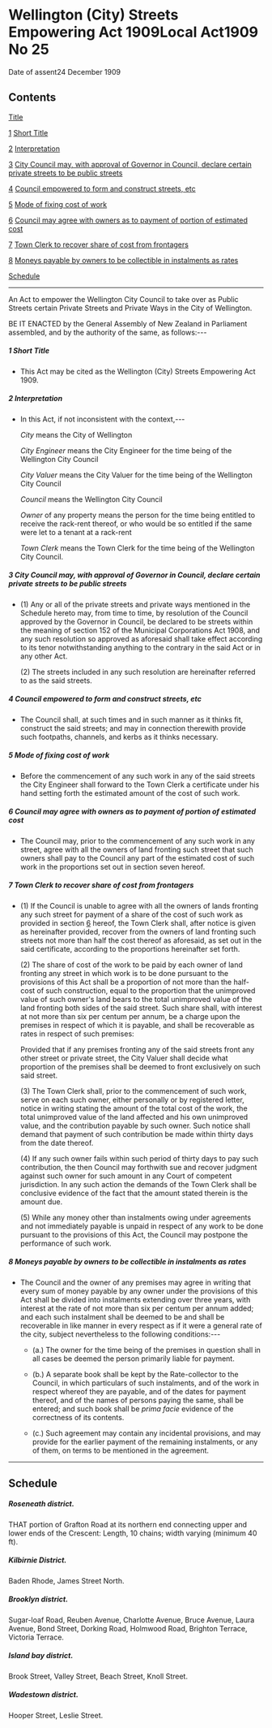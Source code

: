 # Wellington (City) Streets Empowering Act 1909Local Act1909 No 25

Date of assent24 December 1909

## Contents

[Title][0]

[1][1] [Short Title][1]

[2][2] [Interpretation][2]

[3][3] [City Council may, with approval of Governor in Council, declare certain private streets to be public streets][3]

[4][4] [Council empowered to form and construct streets, etc][4]

[5][5] [Mode of fixing cost of work][5]

[6][6] [Council may agree with owners as to payment of portion of estimated cost][6]

[7][7] [Town Clerk to recover share of cost from frontagers][7]

[8][8] [Moneys payable by owners to be collectible in instalments as rates][8]

[Schedule][9]  
[][9]

---

An Act to empower the Wellington City Council to take over as Public Streets certain Private Streets and Private Ways in the City of Wellington.

BE IT ENACTED by the General Assembly of New Zealand in Parliament assembled, and by the authority of the same, as follows:---

##### 1 Short Title
    
*   This Act may be cited as the Wellington (City) Streets Empowering Act 1909\.

##### 2 Interpretation
    
*   In this Act, if not inconsistent with the context,---
    
    _City_ means the City of Wellington
    
    _City Engineer_ means the City Engineer for the time being of the Wellington City Council
    
    _City Valuer_ means the City Valuer for the time being of the Wellington City Council
    
    _Council_ means the Wellington City Council
    
    _Owner_ of any property means the person for the time being entitled to receive the rack-rent thereof, or who would be so entitled if the same were let to a tenant at a rack-rent
    
    _Town Clerk_ means the Town Clerk for the time being of the Wellington City Council.

##### 3 City Council may, with approval of Governor in Council, declare certain private streets to be public streets
    
*   (1) Any or all of the private streets and private ways mentioned in the Schedule hereto may, from time to time, by resolution of the Council approved by the Governor in Council, be declared to be streets within the meaning of section 152 of the Municipal Corporations Act 1908, and any such resolution so approved as aforesaid shall take effect according to its tenor notwithstanding anything to the contrary in the said Act or in any other Act.
    
    (2) The streets included in any such resolution are hereinafter referred to as the said streets.

##### 4 Council empowered to form and construct streets, etc
    
*   The Council shall, at such times and in such manner as it thinks fit, construct the said streets; and may in connection therewith provide such footpaths, channels, and kerbs as it thinks necessary.

##### 5 Mode of fixing cost of work
    
*   Before the commencement of any such work in any of the said streets the City Engineer shall forward to the Town Clerk a certificate under his hand setting forth the estimated amount of the cost of such work.

##### 6 Council may agree with owners as to payment of portion of estimated cost
    
*   The Council may, prior to the commencement of any such work in any street, agree with all the owners of land fronting such street that such owners shall pay to the Council any part of the estimated cost of such work in the proportions set out in section seven hereof.

##### 7 Town Clerk to recover share of cost from frontagers
    
*   (1) If the Council is unable to agree with all the owners of lands fronting any such street for payment of a share of the cost of such work as provided in section [6][6] hereof, the Town Clerk shall, after notice is given as hereinafter provided, recover from the owners of land fronting such streets not more than half the cost thereof as aforesaid, as set out in the said certificate, according to the proportions hereinafter set forth.
    
    (2) The share of cost of the work to be paid by each owner of land fronting any street in which work is to be done pursuant to the provisions of this Act shall be a proportion of not more than the half-cost of such construction, equal to the proportion that the unimproved value of such owner's land bears to the total unimproved value of the land fronting both sides of the said street. Such share shall, with interest at not more than six per centum per annum, be a charge upon the premises in respect of which it is payable, and shall be recoverable as rates in respect of such premises:
    
    Provided that if any premises fronting any of the said streets front any other street or private street, the City Valuer shall decide what proportion of the premises shall be deemed to front exclusively on such said street.
    
    (3) The Town Clerk shall, prior to the commencement of such work, serve on each such owner, either personally or by registered letter, notice in writing stating the amount of the total cost of the work, the total unimproved value of the land affected and his own unimproved value, and the contribution payable by such owner. Such notice shall demand that payment of such contribution be made within thirty days from the date thereof.
    
    (4) If any such owner fails within such period of thirty days to pay such contribution, the then Council may forthwith sue and recover judgment against such owner for such amount in any Court of competent jurisdiction. In any such action the demands of the Town Clerk shall be conclusive evidence of the fact that the amount stated therein is the amount due.
    
    (5) While any money other than instalments owing under agreements and not immediately payable is unpaid in respect of any work to be done pursuant to the provisions of this Act, the Council may postpone the performance of such work.

##### 8 Moneys payable by owners to be collectible in instalments as rates
    
*   The Council and the owner of any premises may agree in writing that every sum of money payable by any owner under the provisions of this Act shall be divided into instalments extending over three years, with interest at the rate of not more than six per centum per annum added; and each such instalment shall be deemed to be and shall be recoverable in like manner in every respect as if it were a general rate of the city, subject nevertheless to the following conditions:---
        
    *   (a.) The owner for the time being of the premises in question shall in all cases be deemed the person primarily liable for payment.
    
    *   (b.) A separate book shall be kept by the Rate-collector to the Council, in which particulars of such instalments, and of the work in respect whereof they are payable, and of the dates for payment thereof, and of the names of persons paying the same, shall be entered; and such book shall be _prima facie_ evidence of the correctness of its contents.
    
    *   (c.) Such agreement may contain any incidental provisions, and may provide for the earlier payment of the remaining instalments, or any of them, on terms to be mentioned in the agreement.
    
    

---

## Schedule

##### Roseneath district.

THAT portion of Grafton Road at its northern end connecting upper and lower ends of the Crescent: Length, 10 chains; width varying (minimum 40 ft).

##### Kilbirnie District.

Baden Rhode, James Street North.

##### Brooklyn district.

Sugar-loaf Road, Reuben Avenue, Charlotte Avenue, Bruce Avenue, Laura Avenue, Bond Street, Dorking Road, Holmwood Road, Brighton Terrace, Victoria Terrace.

##### Island bay district.

Brook Street, Valley Street, Beach Street, Knoll Street.

##### Wadestown district.

Hooper Street, Leslie Street.

[0]: http://www.legislation.govt.nz/act/local/1909/0025/latest/whole.html#DLM35464
[1]: http://www.legislation.govt.nz/act/local/1909/0025/latest/whole.html#DLM35466
[2]: http://www.legislation.govt.nz/act/local/1909/0025/latest/whole.html#DLM35467
[3]: http://www.legislation.govt.nz/act/local/1909/0025/latest/whole.html#DLM35480
[4]: http://www.legislation.govt.nz/act/local/1909/0025/latest/whole.html#DLM35481
[5]: http://www.legislation.govt.nz/act/local/1909/0025/latest/whole.html#DLM35482
[6]: http://www.legislation.govt.nz/act/local/1909/0025/latest/whole.html#DLM35483
[7]: http://www.legislation.govt.nz/act/local/1909/0025/latest/whole.html#DLM35484
[8]: http://www.legislation.govt.nz/act/local/1909/0025/latest/whole.html#DLM35485
[9]: http://www.legislation.govt.nz/act/local/1909/0025/latest/whole.html#DLM35486